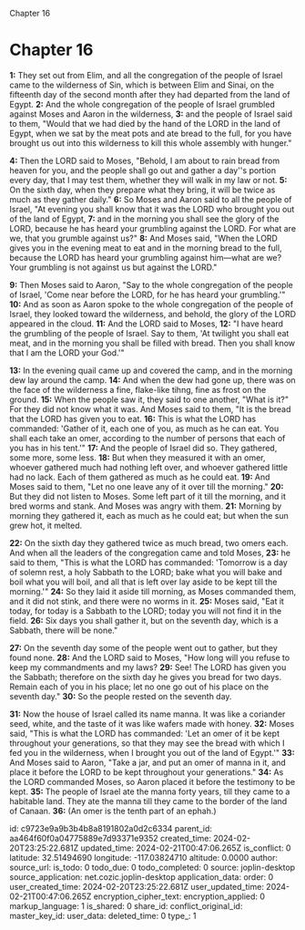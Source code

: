 Chapter 16

# Chapter 16

**1:** They set out from Elim, and all the congregation of the people of Israel came to the wilderness of Sin, which is between Elim and Sinai, on the fifteenth day of the second month after they had departed from the land of Egypt.
**2:** And the whole congregation of the people of Israel grumbled against Moses and Aaron in the wilderness,
**3:** and the people of Israel said to them, "Would that we had died by the hand of the LORD in the land of Egypt, when we sat by the meat pots and ate bread to the full, for you have brought us out into this wilderness to kill this whole assembly with hunger."

**4:** Then the LORD said to Moses, "Behold, I am about to rain bread from heaven for you, and the people shall go out and gather a day''s portion every day, that I may test them, whether they will walk in my law or not.
**5:** On the sixth day, when they prepare what they bring, it will be twice as much as they gather daily."
**6:** So Moses and Aaron said to all the people of Israel, "At evening you shall know that it was the LORD who brought you out of the land of Egypt,
**7:** and in the morning you shall see the glory of the LORD, because he has heard your grumbling against the LORD. For what are we, that you grumble against us?"
**8:** And Moses said, "When the LORD gives you in the evening meat to eat and in the morning bread to the full, because the LORD has heard your grumbling against him—what are we? Your grumbling is not against us but against the LORD."

**9:** Then Moses said to Aaron, "Say to the whole congregation of the people of Israel, 'Come near before the LORD, for he has heard your grumbling.'"
**10:** And as soon as Aaron spoke to the whole congregation of the people of Israel, they looked toward the wilderness, and behold, the glory of the LORD appeared in the cloud.
**11:** And the LORD said to Moses,
**12:** "I have heard the grumbling of the people of Israel. Say to them, 'At twilight you shall eat meat, and in the morning you shall be filled with bread. Then you shall know that I am the LORD your God.'"

**13:** In the evening quail came up and covered the camp, and in the morning dew lay around the camp.
**14:** And when the dew had gone up, there was on the face of the wilderness a fine, flake-like tihng, fine as frost on the ground.
**15:** When the people saw it, they said to one another, "What is it?" For they did not know what it was. And Moses said to them, "It is the bread that the LORD has given you to eat.
**16:** This is what the LORD has commanded: 'Gather of it, each one of you, as much as he can eat. You shall each take an omer, according to the number of persons that each of you has in his tent.'"
**17:** And the people of Israel did so. They gathered, some more, some less.
**18:** But when they measured it with an omer, whoever gathered much had nothing left over, and whoever gathered little had no lack. Each of them gathered as much as he could eat. 
**19:** And Moses said to them, "Let no one leave any of it over till the morning."
**20:** But they did not listen to Moses. Some left part of it till the morning, and it bred worms and stank. And Moses was angry with them.
**21:** Morning by morning they gathered it, each as much as he could eat; but when the sun grew hot, it melted.

**22:** On the sixth day they gathered twice as much bread, two omers each. And when all the leaders of the congregation came and told Moses,
**23:** he said to them, "This is what the LORD has commanded: 'Tomorrow is a day of solemn rest, a holy Sabbath to the LORD; bake what you will bake and boil what you will boil, and all that is left over lay aside to be kept till the morning.'"
**24:** So they laid it aside till morning, as Moses commanded them, and it did not stink, and there were no worms in it.
**25:** Moses said, "Eat it today, for today is a Sabbath to the LORD; today you will not find it in the field.
**26:** Six days you shall gather it, but on the seventh day, which is a Sabbath, there will be none."

**27:** On the seventh day some of the people went out to gather, but they found none.
**28:** And the LORD said to Moses, "How long will you refuse to keep my commandments and my laws?
**29:** See! The LORD has given you the Sabbath; therefore on the sixth day he gives you bread for two days. Remain each of you in his place; let no one go out of his place on the seventh day."
**30:** So the people rested on the seventh day.

**31:** Now the house of Israel called its name manna. It was like a coriander seed, white, and the taste of it was like wafers made with honey.
**32:** Moses said, "This is what the LORD has commanded: 'Let an omer of it be kept throughout your generations, so that they may see the bread with which I fed you in the wilderness, when I brought you out of the land of Egypt.'"
**33:** And Moses said to Aaron, "Take a jar, and put an omer of manna in it, and place it before the LORD to be kept throughout your generations."
**34:** As the LORD commanded Moses, so Aaron placed it before the testimony to be kept.
**35:** The people of Israel ate the manna forty years, till they came to a habitable land. They ate the manna till they came to the border of the land of Canaan.
**36:** (An omer is the tenth part of an ephah.)


id: c9723e9a9b3b4b8a8191802a0d2c6334
parent_id: aa464f60f0a04775889e7d93371e9352
created_time: 2024-02-20T23:25:22.681Z
updated_time: 2024-02-21T00:47:06.265Z
is_conflict: 0
latitude: 32.51494690
longitude: -117.03824710
altitude: 0.0000
author: 
source_url: 
is_todo: 0
todo_due: 0
todo_completed: 0
source: joplin-desktop
source_application: net.cozic.joplin-desktop
application_data: 
order: 0
user_created_time: 2024-02-20T23:25:22.681Z
user_updated_time: 2024-02-21T00:47:06.265Z
encryption_cipher_text: 
encryption_applied: 0
markup_language: 1
is_shared: 0
share_id: 
conflict_original_id: 
master_key_id: 
user_data: 
deleted_time: 0
type_: 1